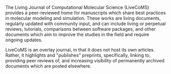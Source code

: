 The Living Journal of Computational Molecular Science (LiveCoMS) provides a peer-reviewed home for manuscripts which share best practices in molecular modeling and simulation. 
These works are living documents, regularly updated with community input, and can include living or perpetual reviews, tutorials, comparisons between software packages, and other documents which aim to improve the studies in the field and require ongoing updates.

LiveCoMS is an overlay journal, in that it does not host its own articles. 
Rather, it highlights and "publishes" preprints, specifically, linking to, providing peer reviews of, and increasing visibility of permanently archived documents which are posted elsewhere.